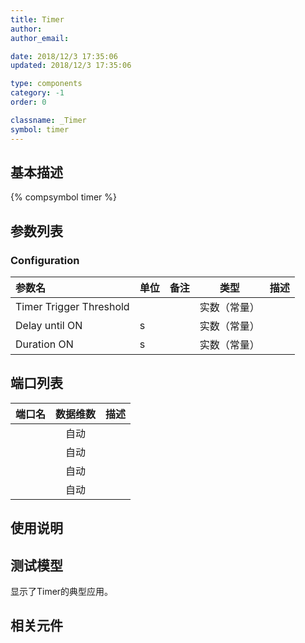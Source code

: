 ```yaml
---
title: Timer
author: 
author_email:

date: 2018/12/3 17:35:06
updated: 2018/12/3 17:35:06

type: components
category: -1
order: 0

classname: _Timer
symbol: timer
---
```

## 基本描述
{% compsymbol timer %}

## 参数列表
### Configuration
| 参数名 | 单位 | 备注 | 类型 | 描述 |
| :--- | :--- | :--- | :--: | :--- |
| Timer Trigger Threshold |  |  | 实数（常量） |  |
| Delay until ON | s |  | 实数（常量） |  |
| Duration ON | s |  | 实数（常量） |  |


## 端口列表

| 端口名 | 数据维数 | 描述 |
| :--- | :--:  | :--- |
|  | 自动 | |                   
|  | 自动 | |                   
|  | 自动 | |                   
|  | 自动 | |                   

## 使用说明


## 测试模型
[<test name>](<test link>)显示了Timer的典型应用。

## 相关元件


